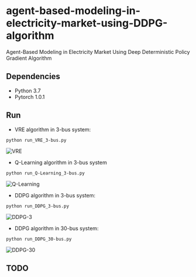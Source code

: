 # agent-based-modeling-in-electricity-market-using-DDPG-algorithm
Agent-Based Modeling in Electricity Market Using Deep Deterministic Policy Gradient Algorithm

## Dependencies
- Python 3.7
- Pytorch 1.0.1

## Run
* VRE algorithm in 3-bus system:

```
python run_VRE_3-bus.py
```

![VRE](https://github.com/liangyancang/agent-based-modeling-in-electricity-market-using-DDPG-algorithm/blob/master/results/VRE.png)

* Q-Learning algorithm in 3-bus system

```
python run_Q-Learning_3-bus.py
```

![Q-Learning](https://github.com/liangyancang/agent-based-modeling-in-electricity-market-using-DDPG-algorithm/blob/master/results/Q-Learning.png)

* DDPG algorithm in 3-bus system:

```
python run_DDPG_3-bus.py
```

![DDPG-3](https://github.com/liangyancang/agent-based-modeling-in-electricity-market-using-DDPG-algorithm/blob/master/results/DDPG_3_bus.png)

* DDPG algorithm in 30-bus system:

```
python run_DDPG_30-bus.py
```

![DDPG-30](https://github.com/liangyancang/agent-based-modeling-in-electricity-market-using-DDPG-algorithm/blob/master/results/DDPG_30-bus.png)

## TODO
